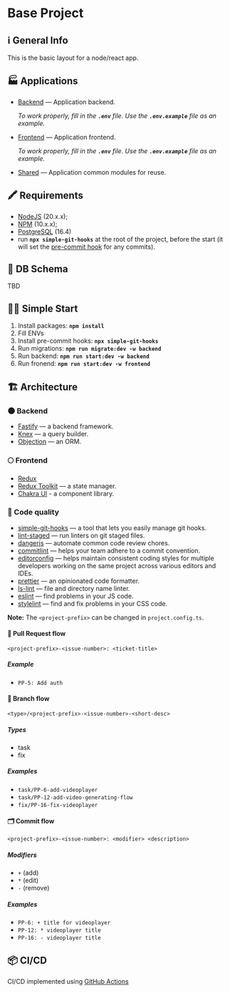 # Base Project

## ℹ️ General Info

This is the basic layout for a node/react app.

## 🏭 Applications

-   [Backend](./backend) — Application backend.

    _To work properly, fill in the **`.env`** file. Use the **`.env.example`** file as an example._

-   [Frontend](./frontend) — Application frontend.

    _To work properly, fill in the **`.env`** file. Use the **`.env.example`** file as an example._

-   [Shared](./shared) — Application common modules for reuse.

## 🖍 Requirements

-   [NodeJS](https://nodejs.org/en/) (20.x.x);
-   [NPM](https://www.npmjs.com/) (10.x.x);
-   [PostgreSQL](https://www.postgresql.org/) (16.4)
-   run **`npx simple-git-hooks`** at the root of the project, before the start (it will set the [pre-commit hook](https://www.npmjs.com/package/simple-git-hooks) for any commits).

## 💽 DB Schema

TBD

## 🏃‍♂️ Simple Start

1. Install packages: **`npm install`**
2. Fill ENVs
3. Install pre-commit hooks: **`npx simple-git-hooks`**
4. Run migrations: **`npm run migrate:dev -w backend`**
5. Run backend: **`npm run start:dev -w backend`**
6. Run fronend: **`npm run start:dev -w frontend`**

## 🏗️ Architecture

### 🌑 Backend

-   [Fastify](https://www.fastify.io/) — a backend framework.
-   [Knex](https://knexjs.org/) — a query builder.
-   [Objection](https://vincit.github.io/objection.js/) — an ORM.

### 🌕 Frontend

-   [Redux](https://redux.js.org/)
-   [Redux Toolkit](https://redux-toolkit.js.org/) — a state manager.
-   [Chakra UI](https://v2.chakra-ui.com/) - a component library.

### 🥊 Code quality

-   [simple-git-hooks](https://www.npmjs.com/package/simple-git-hooks) — a tool that lets you easily manage git hooks.
-   [lint-staged](https://www.npmjs.com/package/lint-staged) — run linters on git staged files.
-   [dangerjs](https://danger.systems/js/) — automate common code review chores.
-   [commitlint](https://commitlint.js.org/) — helps your team adhere to a commit convention.
-   [editorconfig](https://editorconfig.org/) — helps maintain consistent coding styles for multiple developers working on the same project across various editors and IDEs.
-   [prettier](https://prettier.io/) — an opinionated code formatter.
-   [ls-lint](https://ls-lint.org/) — file and directory name linter.
-   [eslint](https://eslint.org/) — find problems in your JS code.
-   [stylelint](https://stylelint.io/) — find and fix problems in your CSS code.

**Note:** The `<project-prefix>` can be changed in `project.config.ts`.

#### 🏅 Pull Request flow

```
<project-prefix>-<issue-number>: <ticket-title>
```

##### Example

-   `PP-5: Add auth`

#### 🌳 Branch flow

```
<type>/<project-prefix>-<issue-number>-<short-desc>
```

##### Types

-   task
-   fix

##### Examples

-   `task/PP-6-add-videoplayer`
-   `task/PP-12-add-video-generating-flow`
-   `fix/PP-16-fix-videoplayer`

#### 🗂 Commit flow

```
<project-prefix>-<issue-number>: <modifier> <description>
```

##### Modifiers

-   `+` (add)
-   `*` (edit)
-   `-` (remove)

##### Examples

-   `PP-6: + title for videoplayer`
-   `PP-12: * videoplayer title`
-   `PP-16: - videoplayer title`

## 📦 CI/CD

CI/CD implemented using [GitHub Actions](https://docs.github.com/en/actions)
